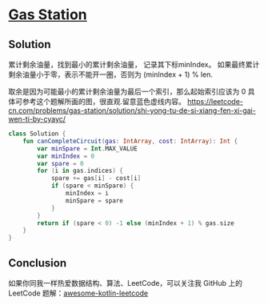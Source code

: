 # [Gas Station][title]

## Solution
累计剩余油量，找到最小的累计剩余油量， 记录其下标minIndex。
如果最终累计剩余油量小于零，表示不能开一圈，否则为 (minIndex + 1) % len.
 
取余是因为可能最小的累计剩余油量为最后一个索引，那么起始索引应该为 0
具体可参考这个题解所画的图，很直观.留意蓝色虚线内容。
https://leetcode-cn.com/problems/gas-station/solution/shi-yong-tu-de-si-xiang-fen-xi-gai-wen-ti-by-cyayc/

```kotlin
class Solution {
    fun canCompleteCircuit(gas: IntArray, cost: IntArray): Int {
        var minSpare = Int.MAX_VALUE
        var minIndex = 0
        var spare = 0
        for (i in gas.indices) {
            spare += gas[i] - cost[i]
            if (spare < minSpare) {
                minIndex = i
                minSpare = spare
            }
        }
        return if (spare < 0) -1 else (minIndex + 1) % gas.size
    }
}
```

## Conclusion
如果你同我一样热爱数据结构、算法、LeetCode，可以关注我 GitHub 上的 LeetCode 题解：[awesome-kotlin-leetcode][akl]



[title]: https://leetcode-cn.com/problems/gas-station/
[akl]: https://github.com/NightXlt/awesome-kotlin-leetcode
